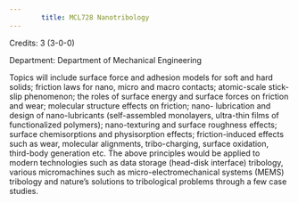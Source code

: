 ```yaml
---
        title: MCL728 Nanotribology
---
```

Credits: 3 (3-0-0)

Department: Department of Mechanical Engineering

Topics will include surface force and adhesion models for soft and hard solids; friction laws for nano, micro and macro contacts; atomic-scale stick-slip phenomenon; the roles of surface energy and surface forces on friction and wear; molecular structure effects on friction; nano- lubrication and design of nano-lubricants (self-assembled monolayers, ultra-thin films of functionalized polymers); nano-texturing and surface roughness effects; surface chemisorptions and physisorption effects; friction-induced effects such as wear, molecular alignments, tribo-charging, surface oxidation, third-body generation etc. The above principles would be applied to modern technologies such as data storage (head-disk interface) tribology, various micromachines such as micro-electromechanical systems (MEMS) tribology and nature’s solutions to tribological problems through a few case studies.